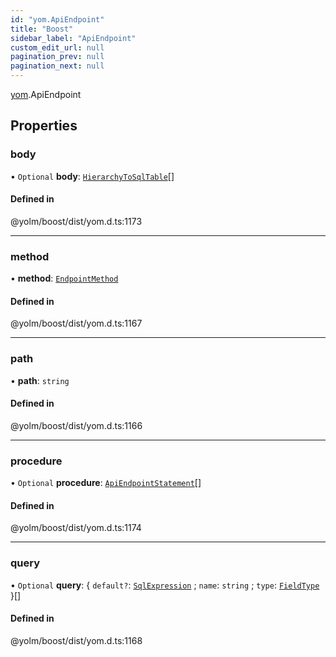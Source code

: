 ```yaml
---
id: "yom.ApiEndpoint"
title: "Boost"
sidebar_label: "ApiEndpoint"
custom_edit_url: null
pagination_prev: null
pagination_next: null
---
```


[yom](../namespaces/yom.md).ApiEndpoint

## Properties

### body

• `Optional` **body**: [`HierarchyToSqlTable`](yom.HierarchyToSqlTable.md)[]

#### Defined in

@yolm/boost/dist/yom.d.ts:1173

___

### method

• **method**: [`EndpointMethod`](../namespaces/yom.md#endpointmethod)

#### Defined in

@yolm/boost/dist/yom.d.ts:1167

___

### path

• **path**: `string`

#### Defined in

@yolm/boost/dist/yom.d.ts:1166

___

### procedure

• `Optional` **procedure**: [`ApiEndpointStatement`](../namespaces/yom.md#apiendpointstatement)[]

#### Defined in

@yolm/boost/dist/yom.d.ts:1174

___

### query

• `Optional` **query**: { `default?`: [`SqlExpression`](../namespaces/yom.md#sqlexpression) ; `name`: `string` ; `type`: [`FieldType`](../namespaces/yom.md#fieldtype)  }[]

#### Defined in

@yolm/boost/dist/yom.d.ts:1168
